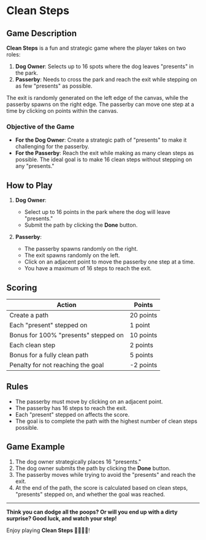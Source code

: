 # Clean Steps

## Game Description

**Clean Steps** is a fun and strategic game where the player takes on two roles:
1. **Dog Owner**: Selects up to 16 spots where the dog leaves "presents" in the park.
2. **Passerby**: Needs to cross the park and reach the exit while stepping on as few "presents" as possible.

The exit is randomly generated on the left edge of the canvas, while the passerby spawns on the right edge. The passerby can move one step at a time by clicking on points within the canvas.

### Objective of the Game

- **For the Dog Owner**: Create a strategic path of "presents" to make it challenging for the passerby.
- **For the Passerby**: Reach the exit while making as many clean steps as possible. The ideal goal is to make 16 clean steps without stepping on any "presents."

## How to Play

1. **Dog Owner**:
   - Select up to 16 points in the park where the dog will leave "presents."
   - Submit the path by clicking the **Done** button.

2. **Passerby**:
   - The passerby spawns randomly on the right.
   - The exit spawns randomly on the left.
   - Click on an adjacent point to move the passerby one step at a time.
   - You have a maximum of 16 steps to reach the exit.

## Scoring

| Action                                      | Points             |
|---------------------------------------------|--------------------|
| Create a path                              | 20 points          |
| Each "present" stepped on                  | 1 point            |
| Bonus for 100% "presents" stepped on       | 10 points          |
| Each clean step                            | 2 points           |
| Bonus for a fully clean path               | 5 points           |
| Penalty for not reaching the goal          | -2 points          |

## Rules

- The passerby must move by clicking on an adjacent point.
- The passerby has 16 steps to reach the exit.
- Each "present" stepped on affects the score.
- The goal is to complete the path with the highest number of clean steps possible.

## Game Example

1. The dog owner strategically places 16 "presents."
2. The dog owner submits the path by clicking the **Done** button.
3. The passerby moves while trying to avoid the "presents" and reach the exit.
4. At the end of the path, the score is calculated based on clean steps, "presents" stepped on, and whether the goal was reached.

---

**Think you can dodge all the poops? Or will you end up with a dirty surprise? Good luck, and watch your step!**

Enjoy playing **Clean Steps 🐾🐶💩😉**!
